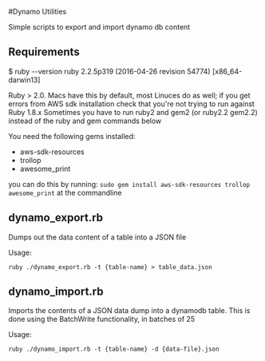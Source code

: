 #Dynamo Utilities

Simple scripts to export and import dynamo db content
## Requirements

$ ruby --version
ruby 2.2.5p319 (2016-04-26 revision 54774) [x86_64-darwin13]

Ruby > 2.0. Macs have this by default, most Linuces do as well; if you get errors from AWS sdk installation
check that you're not trying to run against Ruby 1.8.x
Sometimes you have to run ruby2 and gem2 (or ruby2.2 gem2.2) instead of the ruby and gem commands below


You need the following gems installed:
 - aws-sdk-resources
 - trollop
 - awesome_print

you can do this by running:
```sudo gem install aws-sdk-resources trollop awesome_print``` at the commandline

## dynamo_export.rb

Dumps out the data content of a table into a JSON file

Usage:

```ruby ./dynamo_export.rb -t {table-name} > table_data.json```

## dynamo_import.rb

Imports the contents of a JSON data dump into a dynamodb table.  This is done using the BatchWrite functionality,
in batches of 25

Usage:

```ruby ./dynamo_import.rb -t {table-name} -d {data-file}.json```

